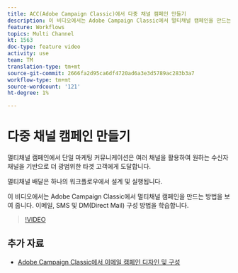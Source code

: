```yaml
---
title: ACC(Adobe Campaign Classic)에서 다중 채널 캠페인 만들기
description: 이 비디오에서는 Adobe Campaign Classic에서 멀티채널 캠페인을 만드는 방법을 보여 줍니다. 이메일, SMS 및 DM(Direct Mail) 구성 방법을 학습합니다.
feature: Workflows
topics: Multi Channel
kt: 1563
doc-type: feature video
activity: use
team: TM
translation-type: tm+mt
source-git-commit: 2666fa2d95ca6df4720ad6a3e3d5789ac283b3a7
workflow-type: tm+mt
source-wordcount: '121'
ht-degree: 1%

---
```



# 다중 채널 캠페인 만들기

멀티채널 캠페인에서 단일 마케팅 커뮤니케이션은 여러 채널을 활용하여 원하는 수신자 채널을 기반으로 더 광범위한 타겟 고객에게 도달합니다.

멀티채널 배달은 하나의 워크플로우에서 설계 및 실행됩니다.

이 비디오에서는 Adobe Campaign Classic에서 멀티채널 캠페인을 만드는 방법을 보여 줍니다. 이메일, SMS 및 DM(Direct Mail) 구성 방법을 학습합니다.

>[!VIDEO](https://video.tv.adobe.com/v/24981?quality=12)

## 추가 자료

* [Adobe Campaign Classic에서 이메일 캠페인 디자인 및 구성](https://helpx.adobe.com/campaign/classic/how-to/design-orchestrate-email-campaigns-in-campaign-classic.html)

